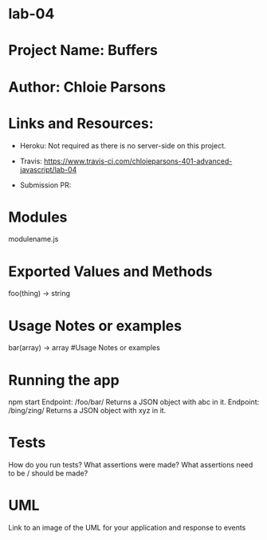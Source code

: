 # lab-04

# Project Name: Buffers

# Author: Chloie Parsons

# Links and Resources:
* Heroku: Not required as there is no server-side on this project.

* Travis: https://www.travis-ci.com/chloieparsons-401-advanced-javascript/lab-04

* Submission PR:


# Modules
modulename.js

# Exported Values and Methods
foo(thing) -> string
# Usage Notes or examples
bar(array) -> array
#Usage Notes or examples

# Running the app
npm start
Endpoint: /foo/bar/
Returns a JSON object with abc in it.
Endpoint: /bing/zing/
Returns a JSON object with xyz in it.

# Tests
How do you run tests?
What assertions were made?
What assertions need to be / should be made?

# UML
Link to an image of the UML for your application and response to events
